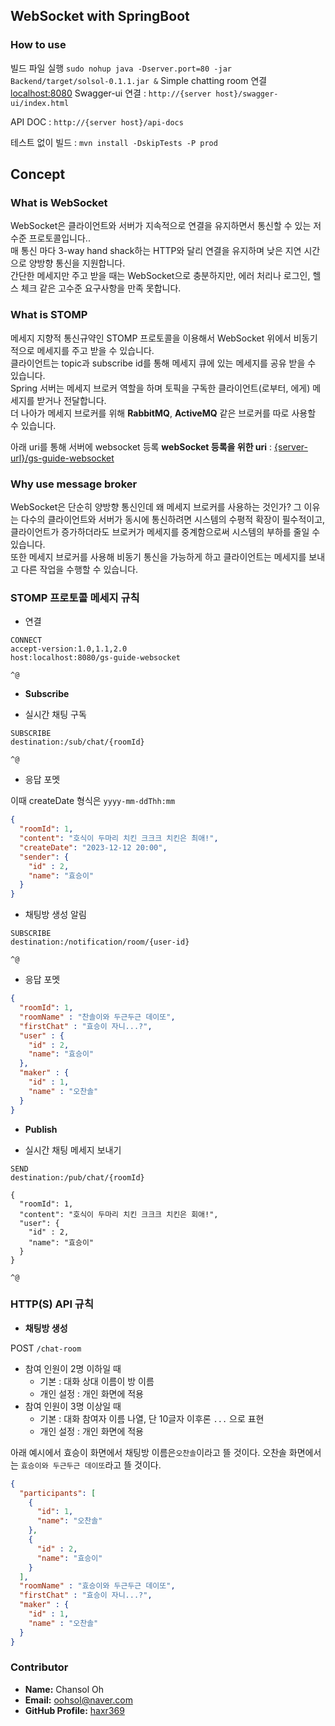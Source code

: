 ## WebSocket with SpringBoot

### How to use

빌드 파일 실행
`sudo nohup java -Dserver.port=80 -jar Backend/target/solsol-0.1.1.jar &`
Simple chatting room 연결 [localhost:8080](http://localhost:8080) 
Swagger-ui 연결 : `http://{server host}/swagger-ui/index.html`

API DOC : `http://{server host}/api-docs`

테스트 없이 빌드 : `mvn install -DskipTests -P prod`

## Concept

### What is WebSocket

WebSocket은 클라이언트와 서버가 지속적으로 연결을 유지하면서 통신할 수 있는 저수준 프로토콜입니다.. <br/>
매 통신 마다 3-way hand shack하는 HTTP와 달리 연결을 유지하며 낮은 지연 시간으로 양방향 통신을 지원합니다. <br/>
간단한 메세지만 주고 받을 때는 WebSocket으로 충분하지만, 에러 처리나 로그인, 헬스 체크 같은 고수준 요구사항을 만족 못합니다.

### What is STOMP

메세지 지향적 통신규약인 STOMP 프로토콜을 이용해서 WebSocket 위에서 비동기적으로 메세지를 주고 받을 수 있습니다. <br/>
클라이언트는 topic과 subscribe id를 통해 메세지 큐에 있는 메세지를 공유 받을 수 있습니다. <br/>
Spring 서버는 메세지 브로커 역할을 하며 토픽을 구독한 클라이언트(로부터, 에게) 메세지를 받거나 전달합니다. <br/>
더 나아가 메세지 브로커를 위해 **RabbitMQ**, **ActiveMQ** 같은 브로커를 따로 사용할 수 있습니다.

아래 uri를 통해 서버에 websocket 등록
**webSocket 등록을 위한 uri** : [{server-url}/gs-guide-websocket](/gs-guide-websocket)

### Why use message broker

WebSocket은 단순히 양방향 통신인데 왜 메세지 브로커를 사용하는 것인가?
그 이유는 다수의 클라이언트와 서버가 동시에 통신하려면 시스템의 수평적 확장이 필수적이고, 클라이언트가 증가하더라도 브로커가 메세지를 중계함으로써 시스템의 부하를 줄일 수 있습니다. <br/>
또한 메세지 브로커를 사용해 비동기 통신을 가능하게 하고 클라이언트는 메세지를 보내고 다른 작업을 수행할 수 있습니다.  

### STOMP 프로토콜 메세지 규칙

- 연결
```
CONNECT
accept-version:1.0,1.1,2.0
host:localhost:8080/gs-guide-websocket

^@
```

- **Subscribe**

- 실시간 채팅 구독
```
SUBSCRIBE
destination:/sub/chat/{roomId}

^@
```

- 응답 포멧

이때 createDate 형식은 `yyyy-mm-ddThh:mm` 
```json
{
  "roomId": 1,
  "content": "호식이 두마리 치킨 크크크 치킨은 최애!",
  "createDate": "2023-12-12 20:00",
  "sender": {
    "id" : 2,
    "name": "효승이"
  }
}
```

- 채팅방 생성 알림
```
SUBSCRIBE
destination:/notification/room/{user-id}

^@
```

- 응답 포멧

```json
{
  "roomId": 1,
  "roomName" : "찬솔이와 두근두근 데이또",
  "firstChat" : "효승이 자니...?",
  "user" : {
    "id" : 2,
    "name": "효승이"
  },
  "maker" : {
    "id" : 1,
    "name" : "오찬솔"
  }
}
```

- **Publish**

- 실시간 채팅 메세지 보내기
```
SEND
destination:/pub/chat/{roomId}

{
  "roomId": 1,
  "content": "호식이 두마리 치킨 크크크 치킨은 회애!",
  "user": {
    "id" : 2,
    "name": "효승이"
  }
}

^@
```

### HTTP(S) API 규칙

- **채팅방 생성**

POST `/chat-room`

- 참여 인원이 2명 이하일 때
    - 기본 : 대화 상대 이름이 방 이름
    - 개인 설정 : 개인 화면에 적용
- 참여 인원이 3명 이상일 때
    - 기본 : 대화 참여자 이름 나열, 단 10글자 이후론 `...` 으로 표현
    - 개인 설정 : 개인 화면에 적용

아래 예시에서 효승이 화면에서 채팅방 이름은`오찬솔`이라고 뜰 것이다.
오찬솔 화면에서는 `효승이와 두근두근 데이또`라고 뜰 것이다.

```json
{
  "participants": [
    {
      "id": 1,
      "name": "오찬솔"
    },
    {
      "id" : 2,
      "name": "효승이"
    }
  ],
  "roomName" : "효승이와 두근두근 데이또",
  "firstChat" : "효승이 자니...?",
  "maker" : {
    "id" : 1,
    "name" : "오찬솔"
  }
}

```



### Contributor

- **Name:** Chansol Oh
- **Email:** [oohsol@naver.com](mailto:oohsol@naver.com)
- **GitHub Profile:** [haxr369](https://github.com/haxr369?tab=followers)